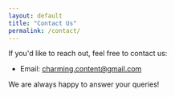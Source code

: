 ```yaml
---
layout: default
title: "Contact Us"
permalink: /contact/
---
```


If you'd like to reach out, feel free to contact us:

- Email: charming.content@gmail.com

We are always happy to answer your queries!
